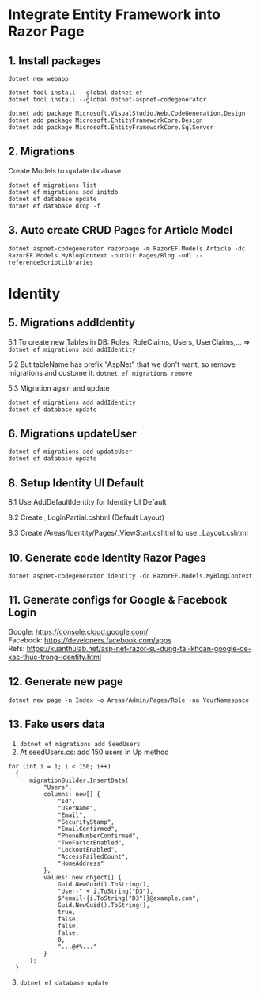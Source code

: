 # Integrate Entity Framework into Razor Page

## 1. Install packages

```
dotnet new webapp

dotnet tool install --global dotnet-ef
dotnet tool install --global dotnet-aspnet-codegenerator

dotnet add package Microsoft.VisualStudio.Web.CodeGeneration.Design
dotnet add package Microsoft.EntityFrameworkCore.Design
dotnet add package Microsoft.EntityFrameworkCore.SqlServer
```

## 2. Migrations

Create Models to update database

```
dotnet ef migrations list
dotnet ef migrations add initdb
dotnet ef database update
dotnet ef database drop -f
```

## 3. Auto create CRUD Pages for Article Model

`dotnet aspnet-codegenerator razorpage -m RazorEF.Models.Article -dc RazorEF.Models.MyBlogContext -outDir Pages/Blog -udl --referenceScriptLibraries`

# Identity

## 5. Migrations addIdentity

5.1 To create new Tables in DB: Roles, RoleClaims, Users, UserClaims,... => `dotnet ef migrations add addIdentity`

5.2 But tableName has prefix "AspNet" that we don't want, so remove migrations and custome it: `dotnet ef migrations remove`

5.3 Migration again and update

```
dotnet ef migrations add addIdentity
dotnet ef database update
```

## 6. Migrations updateUser

```
dotnet ef migrations add updateUser
dotnet ef database update
```

## 8. Setup Identity UI Default

8.1 Use AddDefaultIdentity for Identity UI Default

8.2 Create \_LoginPartial.cshtml (Default Layout)

8.3 Create /Areas/Identity/Pages/\_ViewStart.cshtml to use \_Layout.cshtml

## 10. Generate code Identity Razor Pages

`dotnet aspnet-codegenerator identity -dc RazorEF.Models.MyBlogContext`

## 11. Generate configs for Google & Facebook Login

Google: https://console.cloud.google.com/ \
Facebook: https://developers.facebook.com/apps \
Refs: https://xuanthulab.net/asp-net-razor-su-dung-tai-khoan-google-de-xac-thuc-trong-identity.html

## 12. Generate new page

`dotnet new page -n Index -o Areas/Admin/Pages/Role -na YourNamespace`

## 13. Fake users data

1. `dotnet ef migrations add SeedUsers`
2. At seedUsers.cs: add 150 users in Up method

```
for (int i = 1; i < 150; i++)
  {
      migrationBuilder.InsertData(
          "Users",
          columns: new[] {
              "Id",
              "UserName",
              "Email",
              "SecurityStamp",
              "EmailConfirmed",
              "PhoneNumberConfirmed",
              "TwoFactorEnabled",
              "LockoutEnabled",
              "AccessFailedCount",
              "HomeAddress"
          },
          values: new object[] {
              Guid.NewGuid().ToString(),
              "User-" + i.ToString("D3"),
              $"email-{i.ToString("D3")}@example.com",
              Guid.NewGuid().ToString(),
              true,
              false,
              false,
              false,
              0,
              "...@#%..."
          }
      );
  }
```

3. `dotnet ef database update`
